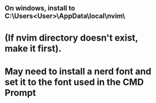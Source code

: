 ## On windows, install to C:\Users\<User>\AppData\local\nvim\
# (If nvim directory doesn't exist, make it first).
# May need to install a nerd font and set it to the font used in the CMD Prompt
